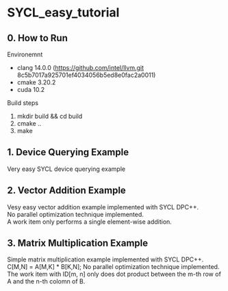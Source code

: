 # SYCL_easy_tutorial

## 0. How to Run
Environemnt
- clang 14.0.0 (https://github.com/intel/llvm.git 8c5b7017a925701ef4034056b5ed8e0fac2a0011)
- cmake 3.20.2
- cuda 10.2
  
Build steps
1. mkdir build && cd build
2. cmake ..
3. make

## 1. Device Querying Example
Very easy SYCL device querying example 


## 2. Vector Addition Example
Vesy easy vector addition example implemented with SYCL DPC++.  
No parallel optimization technique implemented.  
A work item only performs a single element-wise addition.
  
## 3. Matrix Multiplication Example
Simple matrix multiplication example implemented with SYCL DPC++.  
C[M,N] = A[M,K] * B[K,N];
No parallel optimization technique implemented.  
The work item with ID[m, n] only does dot product between the m-th row of A and the n-th colomn of B.
